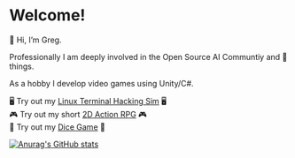 # Welcome!

👋 Hi, I’m Greg.

Professionally I am deeply involved in the Open Source AI Communtiy and 🦄 things.

As a hobby I develop video games using Unity/C#.

🖥️ Try out my [Linux Terminal Hacking Sim](https://gphorvath.github.io/Unity-Hacker-Minigame/) 🖥️  
🎮 Try out my short [2D Action RPG](https://github.com/gphorvath/Tivernum-Game) 🎮  
🎲 Try out my [Dice Game](https://gphorvath.github.io/Dice-Game/) 🎲  

[![Anurag's GitHub stats](https://github-readme-stats.vercel.app/api?username=gphorvath&hide=stars&theme=tokyonight)](https://github.com/anuraghazra/github-readme-stats)

